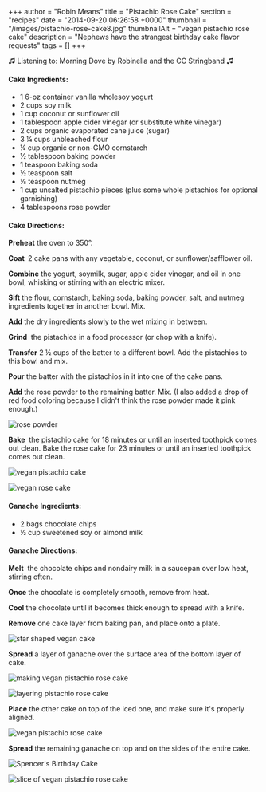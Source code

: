 +++
author = "Robin Means"
title = "Pistachio Rose Cake"
section = "recipes"
date = "2014-09-20 06:26:58 +0000"
thumbnail = "/images/pistachio-rose-cake8.jpg"
thumbnailAlt = "vegan pistachio rose cake"
description = "Nephews have the strangest birthday cake flavor requests"
tags = []
+++

♫&nbsp;Listening to: Morning Dove by Robinella and the CC Stringband ♫

#### Cake Ingredients:

- 1 6-oz container vanilla wholesoy yogurt
- 2 cups soy milk
- 1 cup coconut or sunflower oil
- 1 tablespoon apple cider vinegar (or substitute white vinegar)
- 2 cups organic evaporated cane juice (sugar)
- 3 ¼ cups unbleached flour
- ¼ cup organic or non-GMO cornstarch
- ½&nbsp;tablespoon&nbsp;baking powder
- 1 teaspoon baking soda
- ½ teaspoon salt
- ⅛ teaspoon nutmeg
- 1 cup unsalted pistachio pieces (plus some whole pistachios for optional garnishing)
- 4 tablespoons rose powder

#### Cake Directions:

**Preheat** the oven to 350°.

**Coat&nbsp;** 2 cake pans with any vegetable, coconut, or sunflower/safflower oil.

**Combine** the yogurt, soymilk, sugar, apple cider vinegar, and oil in one bowl, whisking or stirring with an electric mixer.

**Sift** the flour, cornstarch, baking soda, baking powder, salt, and nutmeg ingredients together in another bowl. Mix.

**Add** the dry ingredients slowly to the wet mixing in between.

**Grind** &nbsp;the pistachios in a food processor (or chop with a knife).

**Transfer** 2&nbsp;½ cups of the batter to a different bowl. Add the pistachios to this bowl and mix.

**Pour** the batter with the pistachios in it into one of the cake pans.

**Add** the rose powder to the remaining batter. Mix. (I also added a drop of red food coloring because I didn't think the rose powder made it pink enough.)

![rose powder](/images/rose-batter.jpg)

**Bake** &nbsp;the pistachio cake for 18 minutes or until an inserted toothpick comes out clean. Bake the rose cake for 23 minutes&nbsp;or until an inserted toothpick comes out clean.

![vegan pistachio cake](/images/pistachio-layer.jpg)

![vegan rose cake](/images/rose-layer.jpg)

#### Ganache Ingredients:

- 2 bags chocolate chips
- ½ cup sweetened soy or almond milk

#### Ganache Directions:

**Melt** &nbsp;the chocolate chips and nondairy milk in a saucepan over low heat, stirring often.

**Once** the chocolate is completely smooth, remove from heat.

**Cool** the chocolate until it becomes thick enough to spread with a knife.

**Remove** one cake layer from baking pan, and place onto a plate.

![star shaped vegan cake](/images/pistachio-rose-cake2.jpg)

**Spread** a layer of ganache over the surface area of the bottom layer of cake.

![making vegan pistachio rose cake](/images/pistachio-rose-cake3.jpg)

![layering pistachio rose cake](/images/pistachio-rose-cake4.jpg)

**Place** the other cake on top of the iced one, and make sure it's properly aligned.

![vegan pistachio rose cake](/images/pistachio-rose-cake5.jpg)

**Spread** the remaining ganache on top and on the sides of the entire cake.

![Spencer's Birthday Cake](/images/pistachio-rose-cake7.jpg)

![slice of vegan pistachio rose cake](/images/pistachio-rose-cake8.jpg)

